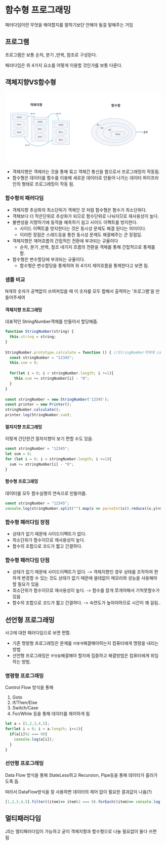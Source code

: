 # 함수형 프로그래밍
패러다임이란 무엇을 해야할지를 말하기보단 안해야 될걸 말해주는 거임

## 프로그램
프로그램은 보통 순차, 분기 ,반복, 참조로 구성된다.

패러다임은 위 4가지 요소를 어떻게 이용할 것인가를 보통 다룬다.

## 객체지향VS함수형
![객체지향함수형](./객체지향함수형.png)
* 객체지향은 객체라는 것을 통해 묶고 객체간 통신을 함으로서 프로그래밍이 작동됨.
* 함수형은 데이터를 함수를 이용해 새로운 데이터로 만들어 나가는  데이터 파이프라인의 형태로 프로그래밍이 작동 됨.


### 함수형의 패러다임
* 객체지향 추상화의 최소단위가 객체인 것 처럼 함수형은 함수가 최소단위다.
* 객체보다 더 작은단위로 추상화가 되므로 함수단위로 나눠지므로 재사용성이 높다.
* 불변성을 지향하기에 동작을 예측하기 쉽고 사이드 이펙트를 방지한다.
  * 사이드 이펙트를 방지한다는 것은 동시성 문제도 해결 된다는 의미이다.
  * 이러한 장점은 스레드등을 통한 동시성 문제도 해결해주는 큰 장점임.
* 객체지향은 제어흐름의 간접적인 전환에 부과되는 규율이다
  * 순차, 분기 ,반복, 참조 네가지 흐름의 전환을 객체를 통해 간접적으로 통제를 함.
* 함수형은 변수할당에 부과되는 규율이다.
  * 함수형은 변수할당을 통제하여 위 4가지 제어흐름을 통제한다고 보면 됨.

### 샘플 비교
N개의 숫자가 공백없이 쓰여져있을 때 이 숫자를 모두 합해서 출력하는 '프로그램'을 만들어주세여

#### 객체지향 프로그래밍
대표적인 StringNumber객체를 만들어서 할당해줌.
```javascript
function StringNumber(string) {
  this.string = string;
}

StringNumber.prototype.calculate = function () { //StringNumber객체에 calculate메서드 추가
  const stringNumber = "12345";
  this.sum = 0;

  for(let i = 0; i < stringNumber.length; i +=1){
    this.sum += stringNumber[i] - "0";
  }
}

const stringNumber = new StringNumber('12345');
const printer = new Printer();
stringNumber.calculate();
printer.log(StringNumber.sum);
```

#### 절차지향 프로그래밍
이렇게 간단한건 절차지향이 보기 편할 수도 있음.
```javascript
const stringNumber = "12345";
let sum = 0;
for (let i = 0; i < stringNumber.length; i +=1){
  sum += stringNumber[i] - "0";
}
```

#### 함수형 프로그래밍
데이터를 모두 함수실행의 연속으로 만들어줌.
```javascript
const stringNumber = "12345";
console.log(stringNumber.split("").map(x => parseInt(x)).reduce((x,y)=> x+y,0););
```


### 함수형 패러다임 장점
* 상태가 없기 때문에 사이드이펙트가 없다.
* 최소단위가 함수이므로 재사용성이 높다.
* 함수의 조합으로 코드가 짧고 간결하다.

### 함수형 패러다임 단점
* 상태가 없기 때문에 사이드이펙트가 없다. -> 객체지향인 경우 상태를 조작하여 편하게 변경할 수 있는 것도 상태가 없기 때문에 쓸데없이 메모리와 성능을 사용해야 할 필요가 있음
* 최소단위가 함수이므로 재사용성이 높다. -> 함수를 잘개 쪼개야해서 기억못할수가 있음
* 함수의 조합으로 코드가 짧고 간결하다. -> 숙련도가 높아야하므로 시간이 꽤 걸림..


## 선언형 프로그래밍
사고에 대한 패러다임으로 보면 편함.
* 기존 명령형 프로그래밍은 문제를 `어떻게`해결해야하는지 컴퓨터에게 명령을 내리는 방법
* 선언형 프로그래밍은 `무엇을`해결해야 할지에 집중하고 해결방법은 컴퓨터에게 위임하는 방법.

### 명령형 프로그래밍
Control Flow 방식을 통해 
1. Goto
2. If/Then/Else
3. Switch/Case
4. For/While
등을 통해 데이터를 제어하게 됨
```javascript
let a = [1,2,3,4,5];
for(let i = 0; i < a.length; i+=1){
  if(a[i]%2 === 0){
    console.log(a[i]);
  }
}
```

### 선언형 프로그래밍
Data Flow 방식을 통해
StateLess하고 Recursion, Pipe등을 통해 데이터가 흘러가도록 둠.

따라서 DataFlow방식을 잘 사용하면 데이터의 제어 없이 필요한 결과값이 나옴(?)

```javascript
[1,2,3,4,5].filter((item)=> item%2 === 0).forEach((item)=> console.log(item));
```

## 멀티패러다임
 JS는 멀티패러다임이 가능하고 굳이 객체지향과 함수형으로 나눌 필요없이 둘다 쓰면 됨
 